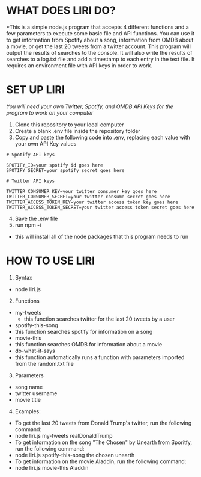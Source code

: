 # WHAT DOES LIRI DO? 
*This is a simple node.js program that accepts 4 different functions and a few parameters to execute some basic file and API functions. You can use it to get information from Spotify about a song, information from OMDB about a movie, or get the last 20 tweets from a twitter account. This program will output the results of searches to the console. It will also write the results of searches to a log.txt file and add a timestamp to each entry in the text file. It requires an environment file with API keys in order to work. 

# SET UP LIRI
*You will need your own Twitter, Spotify, and OMDB API Keys for the program to work on your computer*
1. Clone this repository to your local computer
2. Create a blank .env file inside the repository folder
3. Copy and paste the following code into .env, replacing each value with your own API Key values

```
# Spotify API keys

SPOTIFY_ID=your spotify id goes here 
SPOTIFY_SECRET=your spotify secret goes here

# Twitter API keys

TWITTER_CONSUMER_KEY=your twitter consumer key goes here
TWITTER_CONSUMER_SECRET=your twitter consume secret goes here
TWITTER_ACCESS_TOKEN_KEY=your twitter access token key goes here
TWITTER_ACCESS_TOKEN_SECRET=your twitter access token secret goes here
```
4. Save the .env file 
5. run npm -i 
 * this will install all of the node packages that this program needs to run 

# HOW TO USE LIRI
1. Syntax
 * node liri.js <function> <parameters>
2. Functions 
 * my-tweets
   * this function searches twitter for the last 20 tweets by a user
 * spotify-this-song
  * this function searches spotify for information on a song
 * movie-this
  * this function searches OMDB for information about a movie
 * do-what-it-says
  * this function automatically runs a function with parameters imported from the random.txt file
3. Parameters 
 * song name
 * twitter username
 * movie title
4. Examples:
 * To get the last 20 tweets from Donald Trump's twitter, run the following command:
  * node liri.js my-tweets realDonaldTrump
 * To get information on the song "The Chosen" by Unearth from Sporitfy, run the following command:
  * node liri.js spotify-this-song the chosen unearth
 * To get information on the movie Aladdin, run the following command: 
  * node liri.js movie-this Aladdin
